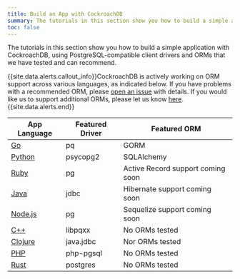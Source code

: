 ```yaml
---
title: Build an App with CockroachDB
summary: The tutorials in this section show you how to build a simple application with CockroachDB, using PostgreSQL-compatible client drivers and ORMs.
toc: false
---
```

 
The tutorials in this section show you how to build a simple application with CockroachDB, using PostgreSQL-compatible client drivers and ORMs that we have tested and can recommend.

{{site.data.alerts.callout_info}}CockroachDB is actively working on ORM support across various languages, as indicated below. If you have problems with a recommended ORM, please <a href="https://github.com/cockroachdb/cockroach/issues/new">open an issue</a> with details. If you would like us to support additional ORMs, please let us know <a href="https://forum.cockroachlabs.com/t/orm-compatibility/49">here</a>.{{site.data.alerts.end}}

App Language | Featured Driver | Featured ORM
-------------|-----------------|-------------
[Go](build-a-go-app-with-cockroachdb.html) | pq | GORM
[Python](build-a-python-app-with-cockroachdb.html) | psycopg2 | SQLAlchemy
[Ruby](build-a-ruby-app-with-cockroachdb.html) | pg | Active Record support coming soon
[Java](build-a-java-app-with-cockroachdb.html) | jdbc | Hibernate support coming soon
[Node.js](build-a-nodejs-app-with-cockroachdb.html) | pg | Sequelize support coming soon
[C++](build-a-c++-app-with-cockroachdb.html) | libpqxx | No ORMs tested 
[Clojure](build-a-clojure-app-with-cockroachdb.html) | java.jdbc | Nor ORMs tested
[PHP](build-a-php-app-with-cockroachdb.html) | php-pgsql | No ORMs tested
[Rust](build-a-rust-app-with-cockroachdb.html) | postgres | No ORMs tested
